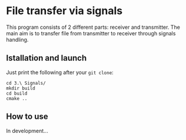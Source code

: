 # File transfer via signals

This program consists of 2 different parts: receiver and transmitter.
The main aim is to transfer file from transmitter to receiver through signals handling.

## Istallation and launch

Just print the following after your `git clone`:

```
cd 3.\ Signals/
mkdir build
cd build
cmake ..
```

## How to use

In development...